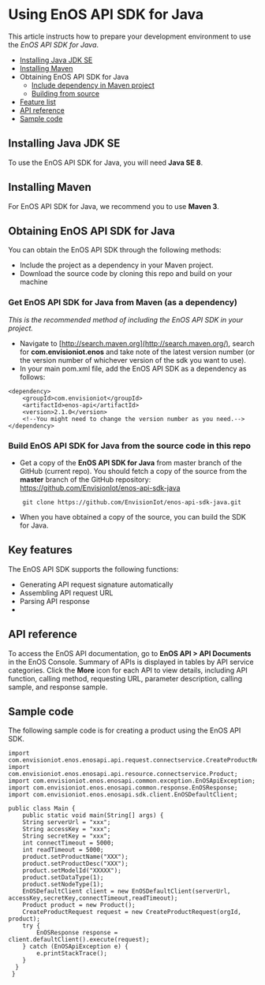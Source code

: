 # Using EnOS API SDK for Java

This article instructs how to prepare your development environment to use the *EnOS API SDK for Java*.

- [Installing Java JDK SE](https://github.com/EnvisionIot/enos-mqtt-java-sdk#installjava)
- [Installing Maven](https://github.com/EnvisionIot/enos-mqtt-java-sdk#installmaven)
- Obtaining EnOS API SDK for Java
  - [Include dependency in Maven project](https://github.com/EnvisionIot/enos-mqtt-java-sdk#installiotmaven)
  - [Building from source](https://github.com/EnvisionIot/enos-mqtt-java-sdk#installiotsource)
- [Feature list](https://github.com/EnvisionIot/enos-mqtt-java-sdk#featurelist)
- [API reference](https://github.com/EnvisionIot/enos-mqtt-java-sdk#apiref)
- [Sample code](https://github.com/EnvisionIot/enos-mqtt-java-sdk#samplecode)

## Installing Java JDK SE

To use the EnOS API SDK for Java, you will need **Java SE 8**.

## Installing Maven

For EnOS API SDK for Java, we recommend you to use **Maven 3**.

## Obtaining EnOS API SDK for Java

You can obtain the EnOS API SDK through the following methods:

- Include the project as a dependency in your Maven project.
- Download the source code by cloning this repo and build on your machine

### Get EnOS API SDK for Java from Maven (as a dependency)

*This is the recommended method of including the EnOS API SDK in your project.*

- Navigate to [http://search.maven.org](http://search.maven.org/), search for **com.envisioniot.enos** and take note of the latest version number (or the version number of whichever version of the sdk you want to use).
- In your main pom.xml file, add the EnOS API SDK as a dependency as follows:

```
<dependency>
    <groupId>com.envisioniot</groupId>
    <artifactId>enos-api</artifactId>
    <version>2.1.0</version>
    <!--You might need to change the version number as you need.-->
</dependency>
```

### Build EnOS API SDK for Java from the source code in this repo

- Get a copy of the **EnOS API SDK for Java** from master branch of the GitHub (current repo). You should fetch a copy of the source from the **master** branch of the GitHub repository: https://github.com/EnvisionIot/enos-api-sdk-java

```
	git clone https://github.com/EnvisionIot/enos-api-sdk-java.git
```

- When you have obtained a copy of the source, you can build the SDK for Java.

## Key features

The EnOS API SDK supports the following functions:

- Generating API request signature automatically
- Assembling API request URL  
- Parsing API response
- 

## API reference

To access the EnOS API documentation, go to **EnOS API > API Documents** in the EnOS Console. Summary of APIs is displayed in tables by API service categories. Click the **More** icon for each API to view details, including API function, calling method, requesting URL, parameter description, calling sample, and response sample. 

## Sample code

The following sample code is for creating a product using the EnOS API SDK. 

```
import com.envisioniot.enos.enosapi.api.request.connectservice.CreateProductRequest;
import com.envisioniot.enos.enosapi.api.resource.connectservice.Product;
import com.envisioniot.enos.enosapi.common.exception.EnOSApiException;
import com.envisioniot.enos.enosapi.common.response.EnOSResponse;
import com.envisioniot.enos.enosapi.sdk.client.EnOSDefaultClient;

public class Main {
    public static void main(String[] args) {
    String serverUrl = "xxx";
    String accessKey = "xxx";
    String secretKey = "xxx";
    int connectTimeout = 5000;
    int readTimeout = 5000;
    product.setProductName("XXX");
    product.setProductDesc("XXX");
    product.setModelId("XXXXX");
    product.setDataType(1);
    product.setNodeType(1);
    EnOSDefaultClient client = new EnOSDefaultClient(serverUrl, accessKey,secretKey,connectTimeout,readTimeout);
    Product product = new Product();
    CreateProductRequest request = new CreateProductRequest(orgId, product);
    try {
        EnOSResponse response = client.defaultClient().execute(request);
    } catch (EnOSApiException e) {
        e.printStackTrace();
    }
  }
 }
```

